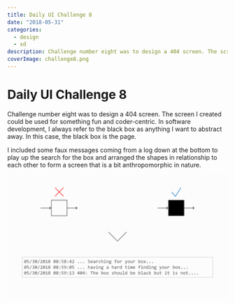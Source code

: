 ```yaml
---
title: Daily UI Challenge 8
date: "2018-05-31"
categories: 
  - design
  - xd
description: Challenge number eight was to design a 404 screen. The screen I created could be used for something fun and coder-centric. In software development, I always refer to the black box as anything I want to abstract away. In this case, the black box is the page.
coverImage: challenge8.png
---
```


# Daily UI Challenge 8
Challenge number eight was to design a 404 screen. The screen I created could be used for something fun and coder-centric. In software development, I always refer to the black box as anything I want to abstract away. In this case, the black box is the page.

I included some faux messages coming from a log down at the bottom to play up the search for the box and arranged the shapes in relationship to each other to form a screen that is a bit anthropomorphic in nature.

![404](./images/404.png)
